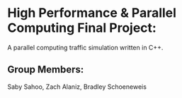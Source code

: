 # High Performance & Parallel Computing Final Project:
A parallel computing traffic simulation written in C++.

## Group Members:
Saby Sahoo, Zach Alaniz, Bradley Schoeneweis
